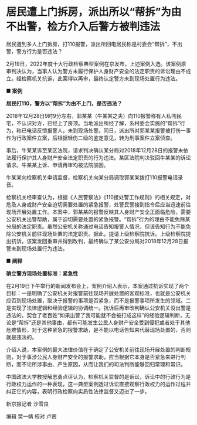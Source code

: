 # 居民遭上门拆房，派出所以“帮拆”为由不出警，检方介入后警方被判违法

居民遭到多人上门拆房，打110报警，派出所回电居民称是村委会“帮拆”，不出警，警方行为是否违法？

2月19日，2022年度十大行政检察典型案例在京发布，上述案例入选。该案例原审判决认为，当事人认为警方未履行保护人身财产安全的法定职责的诉讼理由不成立。经检察机关抗诉，此案得以再审，最终认定警方未到现场处置行为违法。

**■ 案例**

**居民打110，警方以“帮拆”为由不上门，是否违法？**

2018年12月28日9时9分左右，郭某某（牛某某之夫）向110报警称有人私闯民宅，不认识对方，已经上了房顶。当地派出所经了解，系村委会实施的“帮拆”行为，称已电话反馈报警人，未到现场处警。同日，派出所对郭某某报警被打伤一事作为行政案件立案，后根据轻伤二级的鉴定意见，转为刑事案件立案侦查。

事后，牛某某诉至某区法院，请求判决确认某分局对2018年12月28日的报警未依法履行保护其人身财产安全法定职责的行为违法。某区法院判决驳回牛某某的诉讼请求。牛某某上诉、申请再审均被法院驳回。

牛某某向检察机关申请监督，检察机关向某分局调取郭某某拨打110报警电话录音。

检察机关经审查认为，根据《人民警察法》《110接处警工作规则》的相关规定，对危及人身或财产安全迫切需要处置的紧急报警，处警民警接到指令后应当迅速前往现场开展处置工作。本案中，郭某某的报警反映其人身财产安全正面临危险，需要公安机关出警帮助，属于迫切需要处置的紧急报警。“帮拆”行为的理由不能免除某分局的法定职责。虽然公安机关称通过电话告知报警人情况，但该告知行为不能免除公安机关前往现场处置的法定职责。据此，提请上级检察院抗诉。上级检察院提出抗诉，该案发回重审并得到改判，最终确认了某公安分局对2018年12月28日报警未到现场处置行为违法。

**■ 阐释**

**确立警方现场处置标准：紧急性**

在2月19日下午举行的新闻发布会上，案例介绍人表示，本案通过抗诉实现了两个目标：一是明确了公安机关对报警前往现场开展处置的客观标准，也就是公安机关应否到现场处置，取决于报警的事项是否紧急，而不是报警事项所发生的领域。二是实现了法律逻辑和经验逻辑的协调统一。抗诉后再审改判确认公安机关没出警是违法的，契合了老百姓“如果出警了我可能就不会被打成这样”的经验逻辑判断，无论是“帮拆”还是其他事由，都有可能发生公民人身财产安全受到侵犯或者处于其他危难情形，对于这种紧急的报警求助，是不能以电话告知来代替现场处置的，否则就是违法的。

介绍人说，本案例的最大法律价值在于确定了公安机关前往现场开展处置的判断规则，对于事涉公民人身财产安全的报警求助，应当根据它本身是否紧急来进行判断，而不论所涉事由、产生原因，从而让我们的司法判断能够回归常理和常识。

中国政法大学教授解志勇点评认为，检察机关监督的是诉讼，诉讼中的行政行为是行政权力运作的一种表现，这一典型案例透过诉讼直接观察行政权力的运作过程并纠正它的内容，表明行政检察向实质性法律监督又迈进了一步。

新京报记者 沙雪良

编辑 樊一婧 校对 卢茜

